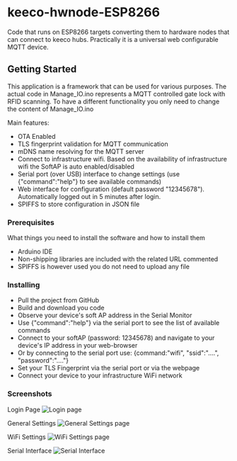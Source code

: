 # keeco-hwnode-ESP8266

Code that runs on ESP8266 targets converting them to hardware nodes that can connect to keeco hubs. Practically it is a universal web configurable MQTT device. 

## Getting Started

This application is a framework that can be used for various purposes. The actual code in Manage_IO.ino represents a MQTT controlled gate lock with RFID scanning. To have a different functionality you only need to change the content of Manage_IO.ino

Main features:
- OTA Enabled
- TLS fingerprint validation for MQTT communication
- mDNS name resolving for the MQTT server
- Connect to infrastructure wifi. Based on the availability of infrastructure wifi the SoftAP is auto enabled/disabled
- Serial port (over USB) interface to change settings (use {"command":"help"} to see available commands)
- Web interface for configuration (default password "12345678"). Automatically logged out in 5 minutes after login.
- SPIFFS to store configuration in JSON file

### Prerequisites

What things you need to install the software and how to install them

- Arduino IDE
- Non-shipping libraries are included with the related URL commented
- SPIFFS is however used you do not need to upload any file


### Installing

- Pull the project from GitHub
- Build and download you code
- Observe your device's soft AP address in the Serial Monitor
- Use {"command":"help"} via the serial port to see the list of available commands 
- Connect to your softAP (password: 12345678) and navigate to your device's IP address in your web-browser
- Or by connecting to the serial port use: {command:"wifi", "ssid":"....", "password":"...."}
- Set your TLS Fingerprint via the serial port or via the webpage
- Connect your device to your infrastructure WiFi network

### Screenshots

Login Page
![Login page](https://i.imgur.com/sRYtBYO.jpg)

General Settings
![General Settings page](https://imgur.com/mkoUqyW.jpg)

WiFi Settings
![WiFi Settings page](https://imgur.com/FmE9RwV.jpg)

Serial Interface
![Serial Interface](https://imgur.com/PMPGhJw.jpg)



